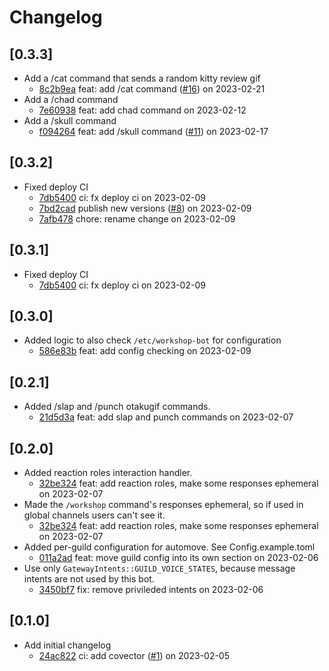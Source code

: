 # Changelog

## \[0.3.3]

- Add a /cat command that sends a random kitty review gif
  - [8c2b9ea](https://github.com/SSPS-KB/workshop-bot/commit/8c2b9eaffe837ce5278c9101f4eb7692781e78d6) feat: add /cat command ([#16](https://github.com/SSPS-KB/workshop-bot/pull/16)) on 2023-02-21
- Add a /chad command
  - [7e60938](https://github.com/SSPS-KB/workshop-bot/commit/7e6093854f014dde381edc4bee0da84b939e71cc) feat: add chad command on 2023-02-12
- Add a /skull command
  - [f094264](https://github.com/SSPS-KB/workshop-bot/commit/f0942644c27e53a19085c2e65b2a34bb927a5f4b) feat: add /skull command ([#11](https://github.com/SSPS-KB/workshop-bot/pull/11)) on 2023-02-17

## \[0.3.2]

- Fixed deploy CI
  - [7db5400](https://github.com/SSPS-KB/workshop-bot/commit/7db54002bbd50dedbe7c8cc5b14021dc6f30b2b3) ci: fx deploy ci on 2023-02-09
  - [7bd2cad](https://github.com/SSPS-KB/workshop-bot/commit/7bd2cadaab1e3c62cdbf21ece767bf8e0e52d940) publish new versions ([#8](https://github.com/SSPS-KB/workshop-bot/pull/8)) on 2023-02-09
  - [7afb478](https://github.com/SSPS-KB/workshop-bot/commit/7afb4787249fbba9e731a9db9005b9d009fb517c) chore: rename change on 2023-02-09

## \[0.3.1]

- Fixed deploy CI
  - [7db5400](https://github.com/SSPS-KB/workshop-bot/commit/7db54002bbd50dedbe7c8cc5b14021dc6f30b2b3) ci: fx deploy ci on 2023-02-09

## \[0.3.0]

- Added logic to also check `/etc/workshop-bot` for configuration
  - [586e83b](https://github.com/SSPS-KB/workshop-bot/commit/586e83b87dbbff34da5b90852ab32935dd47e527) feat: add config checking on 2023-02-09

## \[0.2.1]

- Added /slap and /punch otakugif commands.
  - [21d5d3a](https://github.com/SSPS-KB/workshop-bot/commit/21d5d3abf76ed0730f2671f529c02d1bc0faa581) feat: add slap and punch commands on 2023-02-07

## \[0.2.0]

- Added reaction roles interaction handler.
  - [32be324](https://github.com/SSPS-KB/workshop-bot/commit/32be324861f6380497eea0cae3371084f5ab55f8) feat: add reaction roles, make some responses ephemeral on 2023-02-07
- Made the `/workshop` command's responses ephemeral, so if used in global channels users can't see it.
  - [32be324](https://github.com/SSPS-KB/workshop-bot/commit/32be324861f6380497eea0cae3371084f5ab55f8) feat: add reaction roles, make some responses ephemeral on 2023-02-07
- Added per-guild configuration for automove. See Config.example.toml
  - [011a2ad](https://github.com/SSPS-KB/workshop-bot/commit/011a2ade3ca5b4547dda995fe0b0befe82c3568a) feat: move guild config into its own section on 2023-02-06
- Use only `GatewayIntents::GUILD_VOICE_STATES`, because message intents are not used by this bot.
  - [3450bf7](https://github.com/SSPS-KB/workshop-bot/commit/3450bf71b51d96018f1419b119cad1f6a0e322b6) fix: remove privileded intents on 2023-02-06

## \[0.1.0]

- Add initial changelog
  - [24ac822](https://github.com/SSPS-KB/workshop-bot/commit/24ac82277f37d9e77cedfb5efe95b4444913d000) ci: add covector ([#1](https://github.com/SSPS-KB/workshop-bot/pull/1)) on 2023-02-05
